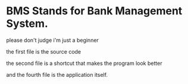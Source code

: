 # BMS Stands for Bank Management System. 

please don't judge i'm just a beginner

the first file is the source code

the second file is a shortcut that makes the program look better

and the fourth file is the application itself.


